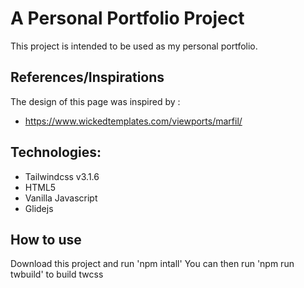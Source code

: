 # A Personal Portfolio Project

This project is intended to be used as my personal portfolio. 

## References/Inspirations

The design of this page was inspired by :

* https://www.wickedtemplates.com/viewports/marfil/

## Technologies:

* Tailwindcss v3.1.6
* HTML5
* Vanilla Javascript
* Glidejs
## How to use

Download this project and run 'npm intall'
You can then run 'npm run twbuild' to build twcss